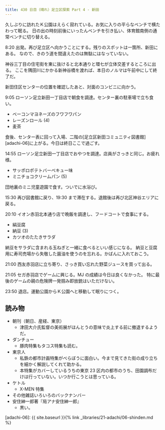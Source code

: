 ```yaml
---
title: 430 日目（晴れ）足立区探索 Part 4 - 新田
---
```


久しぶりに訪れたＫ公園はえらく寂れている。お気に入りの平らなベンチで横たわって眠る。
日の出の時刻前後にいったんベンチを引き払い、体育館南側の通常ベンチに切り替える。

8:20 出発。再び足立区へ向かうことにする。残りのスポットは一箇所、新田にある。
なので、きのう道を間違えたのは無駄にはなっていない。

神谷三丁目の住宅街を東に抜けると北本通りと環七が立体交差するところに出る。
ここを隅田川にかかる新神谷橋を渡れば、本日のノルマは午前中にして終了だ。

新田住区センターの位置を確認したあと、対面のコンビニに向かう。

9:05 ローソン足立新田一丁目店で朝食を調達。センター裏の駐車場で立ち食い。

* ベーコンマヨネーズのフワフワパン
* レーズンロール (4)
* 麦茶

食後、センター表に回って入場、二階の[足立区新田コミュニティ図書館][adachi-06]に上がる。今日は終日ここで過ごす。

14:55 ローソン足立新田一丁目店でおやつを調達。店員がさっきと同じ。お疲れ様。

* サッポロポテトバーベキュー味
* ミニチョコクリームパン (5)

団地裏のミニ児童遊園で食す。ついでに水浴び。

15:30 再び図書館に戻り、19:30 まで滞在する。退館後は再び北区神谷エリアに戻る。

20:10 イオン赤羽北本通り店で晩飯を調達し、フードコートで食事にする。

* 絹豆腐
* 納豆 (3)
* カツオのたたきサラダ

納豆をサラダに含まれる玉ねぎと一緒に食べるといい感じになる。
納豆と豆腐用に寿司売場から失敬した醤油を使うのを忘れる。かばんに入れておこう。

21:00 西友赤羽店に立ち寄り、さっき買い忘れた野菜ジュースを買って出る。

21:05 セガ赤羽店でゲームに興じる。MJ の成績は今日は良くなかった。
特に最後のゲームの親の危険牌一発掴み即放銃はいただけない。

23:50 退店。運動公園からＫ公園へと移動して眠りにつく。

## 読み物

* 朝刊（朝日、産経、東京）
  * 津田大介氏監督の美術展がほんとうの意味で炎上する前に撤退するようだ。
* ダンチュー
  * 豚肉特集もタコス特集も読む。
* 東京人
  * 私鉄の都市計画特集がべらぼうに面白い。今まで見てきた街の成り立ちを細かく解説してくれて助かる。
  * 本特集がカバーしているうちの東京 23 区内の都市のうち、田園調布だけは行っていない。いつか行こうとは思っている。
* ケトル
  * X-MEN 特集
* その他雑誌いろいろのバックナンバー
* 安住紳一郎著『局アナ安住紳一郎』
  * 黒い。

[adachi-06]: {{ site.baseurl }}{% link _libraries/21-adachi/06-shinden.md %}
